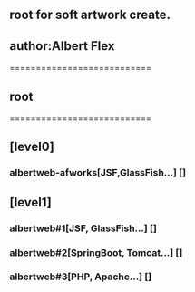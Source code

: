## root for soft artwork create.  
## author:Albert Flex  

===========================  
## root  
===========================  

## [level0]
### albertweb-afworks[JSF,GlassFish...]		[]

## [level1]
### albertweb#1[JSF,		GlassFish...]  	[]
### albertweb#2[SpringBoot,	Tomcat...]  	[]
### albertweb#3[PHP,		Apache...]  	[]
